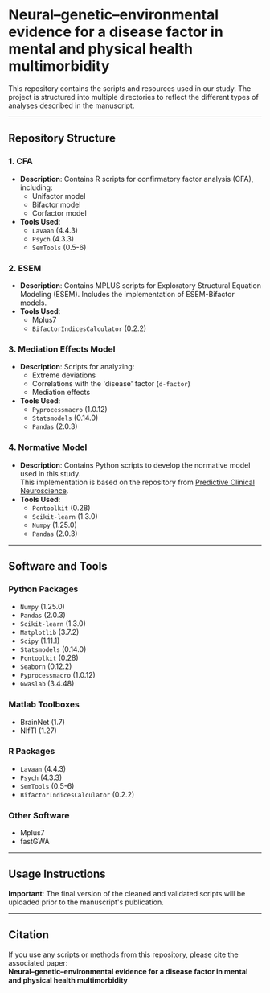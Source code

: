 Neural–genetic–environmental evidence for a disease factor in mental and physical health multimorbidity
================================================================================================================================================

This repository contains the scripts and resources used in our study. The project is structured into multiple directories to reflect the different types of analyses described in the manuscript.

* * *

**Repository Structure**
------------------------

### 1. **CFA**

* **Description**: Contains R scripts for confirmatory factor analysis (CFA), including:
  * Unifactor model
  * Bifactor model
  * Corfactor model
* **Tools Used**:
  * `Lavaan` (4.4.3)
  * `Psych` (4.3.3)
  * `SemTools` (0.5-6)

### 2. **ESEM**

* **Description**: Contains MPLUS scripts for Exploratory Structural Equation Modeling (ESEM). Includes the implementation of ESEM-Bifactor models.
* **Tools Used**:
  * Mplus7
  * `BifactorIndicesCalculator` (0.2.2)

### 3. **Mediation Effects Model**

* **Description**: Scripts for analyzing:
  * Extreme deviations
  * Correlations with the 'disease' factor (`d-factor`)
  * Mediation effects
* **Tools Used**:
  * `Pyprocessmacro` (1.0.12)
  * `Statsmodels` (0.14.0)
  * `Pandas` (2.0.3)

### 4. **Normative Model**

* **Description**: Contains Python scripts to develop the normative model used in this study.  
  This implementation is based on the repository from [Predictive Clinical Neuroscience](https://github.com/predictive-clinical-neuroscience/NM_educational_OHBM24).
* **Tools Used**:
  * `Pcntoolkit` (0.28)
  * `Scikit-learn` (1.3.0)
  * `Numpy` (1.25.0)
  * `Pandas` (2.0.3)

* * *

**Software and Tools**
----------------------

### **Python Packages**

* `Numpy` (1.25.0)
* `Pandas` (2.0.3)
* `Scikit-learn` (1.3.0)
* `Matplotlib` (3.7.2)
* `Scipy` (1.11.1)
* `Statsmodels` (0.14.0)
* `Pcntoolkit` (0.28)
* `Seaborn` (0.12.2)
* `Pyprocessmacro` (1.0.12)
* `Gwaslab` (3.4.48)

### **Matlab Toolboxes**

* BrainNet (1.7)
* NIfTI (1.27)

### **R Packages**

* `Lavaan` (4.4.3)
* `Psych` (4.3.3)
* `SemTools` (0.5-6)
* `BifactorIndicesCalculator` (0.2.2)

### **Other Software**

* Mplus7
* fastGWA

* * *

**Usage Instructions**
----------------------

**Important**: The final version of the cleaned and validated scripts will be uploaded prior to the manuscript's publication.

* * *

**Citation**
------------

If you use any scripts or methods from this repository, please cite the associated paper:  
**Neural–genetic–environmental evidence for a disease factor in mental and physical health multimorbidity**
